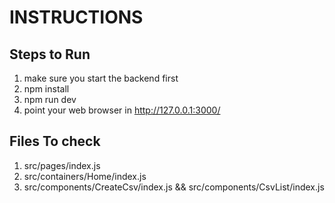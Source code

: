 # INSTRUCTIONS

## Steps to Run

1. make sure you start the backend first
2. npm install
3. npm run dev
4. point your web browser in http://127.0.0.1:3000/

## Files To check

1. src/pages/index.js
2. src/containers/Home/index.js
3. src/components/CreateCsv/index.js && src/components/CsvList/index.js
